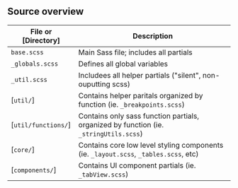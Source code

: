 ## Source overview

File or [Directory]        | Description
---------------------------| --------------------------------------------------------------------------
`base.scss`                | Main Sass file; includes all partials
`_globals.scss`            | Defines all global variables
`_util.scss`               | Includees all helper partials ("silent", non-ouputting scss)
[`util/`]                  | Contains helper paritals organized by function (ie. `_breakpoints.scss`)
[`util/functions/`]        | Contains only sass function partials, organized by function (ie. `_stringUtils.scss`)
[`core/`]                  | Contains core low level styling components (ie. `_layout.scss`, `_tables.scss`, etc)
[`components/`]            | Contains UI component partials (ie. `_tabView.scss`)
